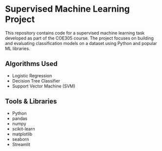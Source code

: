 # Supervised Machine Learning Project

This repository contains code for a supervised machine learning task developed as part of the COE305 course. The project focuses on building and evaluating classification models on a dataset using Python and popular ML libraries.

##  Algorithms Used

- Logistic Regression
- Decision Tree Classifier
- Support Vector Machine (SVM)

##  Tools & Libraries

- Python 
- pandas
- numpy
- scikit-learn
- matplotlib
- seaborn
- Streamlit
